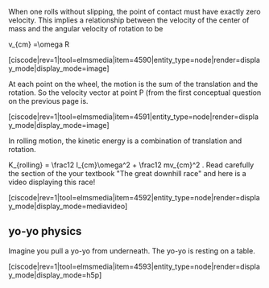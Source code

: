 When one rolls without slipping, the point of contact must have exactly zero velocity. This implies a relationship between the velocity of the center of mass and the angular velocity of rotation to be 

</lrn-math>v_{cm} =\omega R </lrn-math>

[ciscode|rev=1|tool=elmsmedia|item=4590|entity_type=node|render=display_mode|display_mode=image]

At each point on the wheel, the motion is the sum of the translation and the rotation. So the velocity vector at point P (from the first conceptual question on the previous page is. 

[ciscode|rev=1|tool=elmsmedia|item=4591|entity_type=node|render=display_mode|display_mode=image]

In rolling motion, the kinetic energy is a combination of translation and rotation. 

<lrn-math> K_{rolling} = \frac12 I_{cm}\omega^2 + \frac12 mv_{cm}^2 </lrn-math>. Read carefully the section of the your textbook "The great downhill race" and here is a video displaying this race!

[ciscode|rev=1|tool=elmsmedia|item=4592|entity_type=node|render=display_mode|display_mode=mediavideo]

## yo-yo physics
Imagine you pull a yo-yo from underneath. The yo-yo is resting on a table. 

[ciscode|rev=1|tool=elmsmedia|item=4593|entity_type=node|render=display_mode|display_mode=h5p]